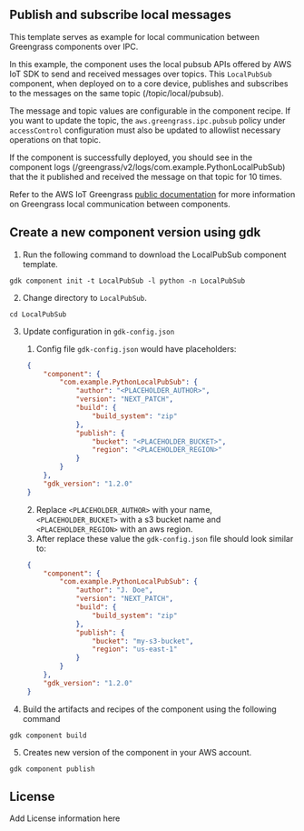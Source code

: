 ## Publish and subscribe local messages

This template serves as example for local communication between Greengrass components over IPC.

In this example, the component uses the local pubsub APIs offered by AWS IoT SDK to send and received messages over topics. 
This `LocalPubSub` component, when deployed on to a core device, publishes and subscribes to the messages on the same topic (/topic/local/pubsub). 

The message and topic values are configurable in the component recipe. If you want to update the topic, the `aws.greengrass.ipc.pubsub` policy under `accessControl` configuration must also be updated to allowlist necessary operations on that topic. 

If the component is successfully deployed, you should see in the component logs (/greengrass/v2/logs/com.example.PythonLocalPubSub) that the it published and received the message on that topic for 10 times. 

Refer to the AWS IoT Greengrass [public documentation](https://docs.aws.amazon.com/greengrass/v2/developerguide/ipc-publish-subscribe.html) for more information on Greengrass local communication between components.

## Create a new component version using gdk
1. Run the following command to download the LocalPubSub component template. 

```
gdk component init -t LocalPubSub -l python -n LocalPubSub
```

2. Change directory to `LocalPubSub`.

```
cd LocalPubSub
```

3. Update configuration in `gdk-config.json`
   1. Config file `gdk-config.json` would have placeholders:
   ```json
    {
        "component": {
            "com.example.PythonLocalPubSub": {
                "author": "<PLACEHOLDER_AUTHOR>",
                "version": "NEXT_PATCH",
                "build": {
                    "build_system": "zip"
                },
                "publish": {
                    "bucket": "<PLACEHOLDER_BUCKET>",
                    "region": "<PLACEHOLDER_REGION>"
                }
            }
        },
        "gdk_version": "1.2.0"
    }
   ```
   2. Replace `<PLACEHOLDER_AUTHOR>` with your name, `<PLACEHOLDER_BUCKET>` with a s3 bucket name and `<PLACEHOLDER_REGION>` with an aws region.
   3. After replace these value the `gdk-config.json` file should look similar to:
   ```json
    {
        "component": {
            "com.example.PythonLocalPubSub": {
                "author": "J. Doe",
                "version": "NEXT_PATCH",
                "build": {
                    "build_system": "zip"
                },
                "publish": {
                    "bucket": "my-s3-bucket",
                    "region": "us-east-1"
                }
            }
        },
        "gdk_version": "1.2.0"
    }
   ```

4. Build the artifacts and recipes of the component using the following command

```
gdk component build
```

5. Creates new version of the component in your AWS account.

```
gdk component publish
```

## License

Add License information here

